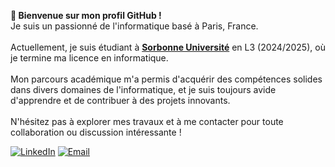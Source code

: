 <b>👋 Bienvenue sur mon profil GitHub ! </b>
<br>Je suis un passionné de l'informatique basé à Paris, France. </br>
<br>Actuellement, je suis étudiant à <a href="https://www.sorbonne-universite.fr/"><strong>Sorbonne Université</strong></a> en L3</a> (2024/2025), où je termine ma licence en informatique.</br>
<br>Mon parcours académique m'a permis d'acquérir des compétences solides dans divers domaines de l'informatique, et je suis toujours avide d'apprendre et de contribuer à des projets innovants. </br>
<br>N'hésitez pas à explorer mes travaux et à me contacter pour toute collaboration ou discussion intéressante !</br>

<a href="https://www.linkedin.com/in/aeb-" rel="nofollow">
<img alt="LinkedIn" src="https://img.shields.io/badge/LinkedIn-%230E76A8.svg?&style=for-the-badge&logo=LinkedIn&logoColor=white" style="max-width: 100%;"
data-canonical-src="https://img.shields.io/badge/LinkedIn-%230E76A8.svg?&amp;style=for-the-badge&amp;logo=LinkedIn&amp;logoColor=white" style="max-width: 100%;"></a>

<a href="mailto:alielboukili75@gmail.com?subject=Contact%20from%20GitHub" rel="nofollow">
  <img alt="Email" src="https://img.shields.io/badge/Email-%23D14836.svg?&style=for-the-badge&logo=Gmail&logoColor=white">
</a>

